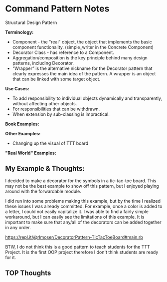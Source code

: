 # Command Pattern Notes
Structural Design Pattern

**Terminology:**
- Component - the "real" object, the object that implements the basic component functionality. (simple_writer in the Concrete Component)
- Decorator Class - has reference to a Component.
- Aggregation/composition is the key principle behind many design patterns, including Decorator.
- “Wrapper” is the alternative nickname for the Decorator pattern that clearly expresses the main idea of the pattern. A wrapper is an object that can be linked with some target object. 

**Use Cases:**
- To add responsibility to individual objects dynamically and transparently, without affecting other objects.
- For responsibilities that can be withdrawn.
- When extension by sub-classing is impractical. 

**Book Examples:**

**Other Examples:**
- Changing up the visual of TTT board

**"Real World" Examples:**

## My Example & Thoughts:

I decided to make a decorator for the symbols in a tic-tac-toe board. This may not be the best example to show off this pattern, but I enjoyed playing around with the forwardable module. 

I did run into some problems making this example, but by the time I realized these issues I was already committed. For example, once a color is added to a letter, I could not easily capitalize it. I was able to find a fairly simple workaround, but I can easily see the limitations of this example. It is important to make sure that any/all of the decorators can be added together in any order.

https://repl.it/@rlmoser/DecoratorPattern-TicTacToeBoard#main.rb

BTW, I do not think this is a good pattern to teach students for the TTT Project. It is the first OOP project therefore I don't think students are ready for it.

## TOP Thoughts

